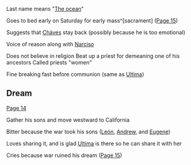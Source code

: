 Last name means "[The ocean](/Water)"

Goes to bed early on Saturday for early mass^[sacrament] ([Page 15](/BMU.pdf#page=27))

Suggests that [Cháves](/Cháves) stay back (possibly because he is too emotional)

Voice of reason along with [Narciso](/Narciso)

Does not believe in religion
Beat up a priest for demeaning one of his ancestors
Called priests "women"

Fine breaking fast before communion (same as [Ultima](/Ultima))

## Dream 
[Page 14](/BMU.pdf#page=26)

Gather his sons and move westward to California

Bitter because the war took his sons ([León](/León), [Andrew](/Andrew), and [Eugene](/Eugene))

Loves sharing it, and is glad [Ultima](/Ultima) is there so he can share it with her

Cries because war ruined his dream ([Page 15](/BMU.pdf#page=27))